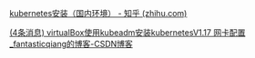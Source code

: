 







[kubernetes安装（国内环境） - 知乎 (zhihu.com)](https://zhuanlan.zhihu.com/p/46341911)

[(4条消息) virtualBox使用kubeadm安装kubernetesV1.17 网卡配置_fantasticqiang的博客-CSDN博客](https://blog.csdn.net/fantasticqiang/article/details/105365028)

